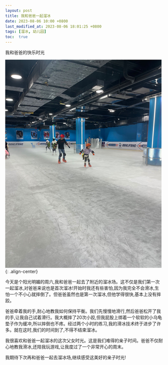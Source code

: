 ```yaml
---
layout: post
title: 我和爸爸一起溜冰
date: 2023-08-06 10:00 +0800
last_modified_at: 2023-08-06 18:01:25 +0800
tags: [溜冰, 幼儿园]
toc:  true
---
```

我和爸爸的快乐时光

 <img src="/images/posts/2023-08-06/滑冰.JPG">{: .align-center}

今天是个阳光明媚的周六,我和爸爸一起去了附近的溜冰场。这不仅是我们第一次一起溜冰,对爸爸来说也是首次溜冰!开始时我还有些害怕,因为我完全不会滑冰,生怕一个不小心就摔倒了。但爸爸虽然也是第一次溜冰,但他学得很快,基本上没有摔跤。

爸爸牵着我的手,耐心地教我如何保持平衡。我们先慢慢地滑行,然后爸爸松开了我的手,让我自己试着滑行。我大概摔了20次小跤,但我屁股上绑着一个软软的小乌龟垫子作为缓冲,所以摔倒也不疼。经过两个小时的练习,我的滑冰技术终于进步了许多。就在这时,我们的时间到了,不得不结束溜冰。

我很喜欢和爸爸一起溜冰的这次父女时光。这是我们难得的亲子时间。爸爸不仅耐心地教我滑冰,还陪我玩游戏,让我度过了一个非常开心的周末。

我期待下次再和爸爸一起去溜冰场,继续感受这美好的亲子时光!
